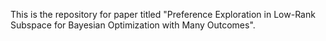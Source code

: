 This is the repository for paper titled "Preference Exploration in Low-Rank Subspace for Bayesian Optimization with Many Outcomes".

